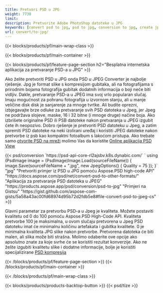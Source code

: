 ```yaml
---
title: Pretvori PSD u JPG
weight: 7730
limit: 
description: Pretvorite Adobe PhotoShop datoteke u JPG
keywords: [convert psd to jpg, psd to jpg, conversion to jpg, create jpg from psd, print psd as jpg]
url: convert/to-jpg/
---
```


{{< blocks/products/pf/main-wrap-class >}}

{{< blocks/products/pf/main-container >}}

{{< blocks/products/pf/feature-page-section h2="Besplatna internetska aplikacija za pretvaranje PSD-a u JPG" >}}
<p>Ako želite pretvoriti PSD u JPG onda PSD u JPEG Converter je najbolje rješenje. Jpg je format slike s kompresijom gubitaka, ali na fotografijama s prirodnim bojama fotografija gubitak dodatnih informacija o boji neće biti vidljiv. Dakle, pretvaranje PSD-a u JPEG ima svoj vrlo popularan slučaj. Imaju mogućnost za pohranu fotografija u izvornom stanju, ali u manje veličine disk disk je sanjarenje za mnoge tvrtke. Ali budite oprezni, izbjegavajte brze odluke za pretvaranje svih PSD datoteka u Jpeg, jer Jpeg ne podržava slojeve, maske, 16 i 32 bitne (i mnoge druge) načine boja. Ako izbrišete originalne PSD ili PSB datoteke nakon pretvaranja u JPEG izgubit ćete ih neopozivo. Dobro rješenje je pretvoriti PSD datoteku u Jpeg, a zatim spremiti PSD datoteke na neki izolirani uređaj i koristiti JPEG datoteke nakon pretvorbe iz psb kao kompaktni fotoalbum s lakoćom pristupa. Ako trebate samo <a href="/psd/view">otvorite PSD na mreži</a> molimo Vas da koristite <a href="/psd/view">Online aplikacija PSD View</a></p>
{{< psd/conversion `https://psd-api-core-rl2ajsbv.k8s.dynabic.com/` 
`    using (PsdImage image = (PsdImage)Image.Load(sourceFileName))
    {
        image.Save(sourceFileName + ".jpg",  new JpegOptions() { Quality = 75 });
    }` 
		"jpg" 
"Pretvoriti primjer iz PSD u JPG pomoću Aspose.PSD high-code API"  "https://docs.aspose.com/psd/net/convert-psd-to-other-formats/" 
"Aplikacija za pretvaranje PSD datoteka u JPEG" "https://products.aspose.app/psd/conversion/psd-to-jpg" 
"Primjeri na Gistsu" "https://gist.github.com/aspose-com-gists/5a58a43ac00fd68974d95b72d2fdb5e8#file-convert-psd-to-jpeg-cs" >}}
<p>Glavni parametar za pretvorbu PSD-a u Jpeg je kvaliteta. Možete postaviti kvalitetu od 0 do 100 pomoću Aspose.PSD High-Code API. Kvaliteta pretvorbe 100 je maksimalna, u ovom slučaju pretvorena u Jpeg PSD datoteku imat će minimalnu količinu artefakata i gubitka kvalitete. 0 je minimalna kvaliteta JPG slike nakon pretvorbe. Pretvorena datoteka će biti malen, ali slika može biti strašna. Molimo odaberite ove opcije ako apsolutno znate za koje svrhe će se koristiti rezultat konverzije. Ako ne želite izgubiti kvalitetu slike i dodatne informacije, bolje je koristiti specijalizirane <a href="/psd/reduce-size">PSD kompresija</a></p>
{{< /blocks/products/pf/feature-page-section >}}
{{< /blocks/products/pf/main-container >}}


{{< /blocks/products/pf/main-wrap-class >}}

{{< blocks/products/products-backtop-button >}}
{{< psd/tize >}}
